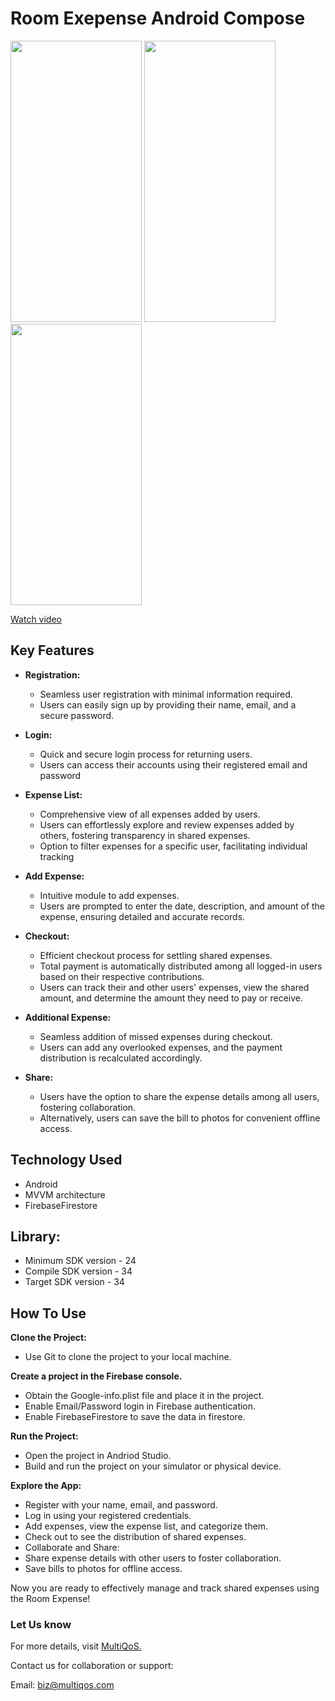 # Room Exepense Android Compose

<img src="https://github.com/MultiQoSTechnologies/room_expense_android_compose/assets/94122297/21dc30fb-7367-43e5-8dfa-77b5e6939284" width="210" height="450">
<img src="https://github.com/MultiQoSTechnologies/room_expense_android_compose/assets/94122297/0d218b00-0f24-4d47-8b98-cf59f99ed195" width="210" height="450">
<img src="https://github.com/MultiQoSTechnologies/room_expense_android_compose/assets/94122297/3bb68f04-3d1e-4320-b3c1-fc977febe0c4" width="210" height="450">


[Watch video](https://drive.google.com/file/d/1S4cojCYVgcS5n_pn5P1U862TRN3uZjEk/view?usp=sharing/)


## Key Features

* **Registration:**
  - Seamless user registration with minimal information required.
  - Users can easily sign up by providing their name, email, and a secure password.

* **Login:**
  - Quick and secure login process for returning users.
  - Users can access their accounts using their registered email and password

* **Expense List:**
  - Comprehensive view of all expenses added by users.
  - Users can effortlessly explore and review expenses added by others, fostering transparency in shared expenses.
  - Option to filter expenses for a specific user, facilitating individual tracking

* **Add Expense:**
  - Intuitive module to add expenses.
  - Users are prompted to enter the date, description, and amount of the expense, ensuring detailed and accurate records.

* **Checkout:**
  - Efficient checkout process for settling shared expenses.
  - Total payment is automatically distributed among all logged-in users based on their respective contributions.
  - Users can track their and other users' expenses, view the shared amount, and determine the amount they need to pay or receive.

* **Additional Expense:**
  - Seamless addition of missed expenses during checkout.
  - Users can add any overlooked expenses, and the payment distribution is recalculated accordingly.

* **Share:**
  - Users have the option to share the expense details among all users, fostering collaboration.
  - Alternatively, users can save the bill to photos for convenient offline access.
    
## Technology Used

* Android
* MVVM architecture
* FirebaseFirestore

## Library:

* Minimum SDK version - 24
* Compile SDK version - 34
* Target SDK version - 34

## How To Use

**Clone the Project:**
 - Use Git to clone the project to your local machine.

**Create a project in the Firebase console.**
 - Obtain the Google-info.plist file and place it in the project.
 - Enable Email/Password login in Firebase authentication.
 - Enable FirebaseFirestore to save the data in firestore.
   
**Run the Project:**
 - Open the project in Andriod Studio.
 - Build and run the project on your simulator or physical device.
   
**Explore the App:**
 - Register with your name, email, and password.
 - Log in using your registered credentials.
 - Add expenses, view the expense list, and categorize them.
 - Check out to see the distribution of shared expenses.
 - Collaborate and Share:
 - Share expense details with other users to foster collaboration.
 - Save bills to photos for offline access.

Now you are ready to effectively manage and track shared expenses using the Room Expense!

### Let Us know
For more details, visit [MultiQoS.](https://multiqos.com/)

Contact us for collaboration or support:

Email: biz@multiqos.com
